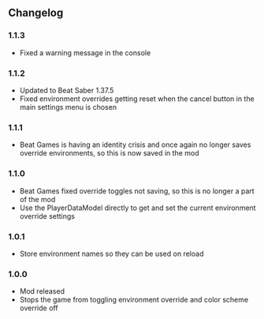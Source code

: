 ## Changelog

### 1.1.3
- Fixed a warning message in the console

### 1.1.2
- Updated to Beat Saber 1.37.5
- Fixed environment overrides getting reset when the cancel button in the main settings menu is chosen

### 1.1.1
- Beat Games is having an identity crisis and once again no longer saves override environments, so this is now saved in the mod

### 1.1.0
- Beat Games fixed override toggles not saving, so this is no longer a part of the mod
- Use the PlayerDataModel directly to get and set the current environment override settings

### 1.0.1
- Store environment names so they can be used on reload

### 1.0.0
- Mod released
- Stops the game from toggling environment override and color scheme override off